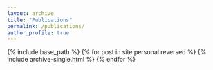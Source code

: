 ```yaml
---
layout: archive
title: "Publications"
permalink: /publications/
author_profile: true
---
```

{% include base_path %}
{% for post in site.personal reversed %}
  {% include archive-single.html %}
{% endfor %}
